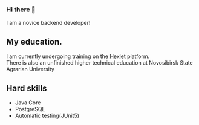 ### Hi there 👋
 I am a novice backend developer!
 
## My education.
I am currently undergoing training on the [Hexlet](https://ru.hexlet.io/) platform.  
There is also an unfinished higher technical education at Novosibirsk State Agrarian University

## Hard skills
+ Java Core
+ PostgreSQL
+ Automatic testing(JUnit5)

<!--
**LotBag/LotBag** is a ✨ _special_ ✨ repository because its `README.md` (this file) appears on your GitHub profile.

Here are some ideas to get you started:

- 🔭 I’m currently working on ...
- 🌱 I’m currently learning ...
- 👯 I’m looking to collaborate on ...
- 🤔 I’m looking for help with ...
- 💬 Ask me about ...
- 📫 How to reach me: ...
- 😄 Pronouns: ...
- ⚡ Fun fact: ...
-->
